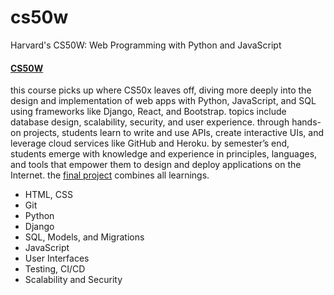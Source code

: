 # cs50w
Harvard's CS50W: Web Programming with Python and JavaScript

#### [CS50W](https://bit.ly/3IRsNDw)
this course picks up where CS50x leaves off, diving more deeply into the design and implementation of web apps with Python, JavaScript, and SQL using frameworks like Django, React, and Bootstrap. topics include database design, scalability, security, and user experience. through hands-on projects, students learn to write and use APIs, create interactive UIs, and leverage cloud services like GitHub and Heroku. by semester’s end, students emerge with knowledge and experience in principles, languages, and tools that empower them to design and deploy applications on the Internet. the [final project](https://github.com/mikeygough/discogskiii-django) combines all learnings.

<ul>
  <li>HTML, CSS</li>
  <li>Git</li>
  <li>Python</li>
  <li>Django</li>
  <li>SQL, Models, and Migrations</li>
  <li>JavaScript</li>
  <li>User Interfaces</li>
  <li>Testing, CI/CD</li>
  <li>Scalability and Security</li>
</ul>
